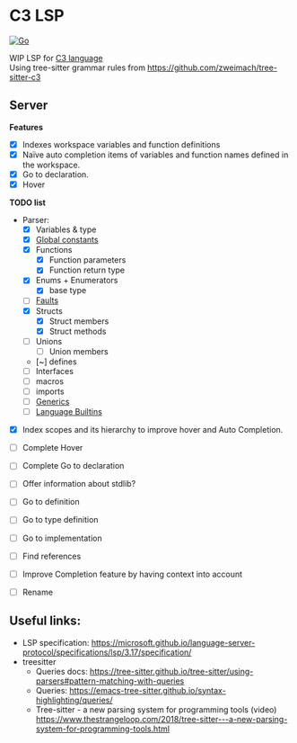 # C3 LSP
[![Go](https://github.com/pherrymason/c3-lsp/actions/workflows/go.yml/badge.svg)](https://github.com/pherrymason/c3-lsp/actions/workflows/go.yml)

WIP LSP for [C3 language](https://github.com/c3lang/c3c)  
Using tree-sitter grammar rules from https://github.com/zweimach/tree-sitter-c3

## Server
**Features**
- [x] Indexes workspace variables and function definitions
- [x] Naïve auto completion items of variables and function names defined in the workspace.
- [x] Go to declaration.
- [x] Hover

**TODO list**
- Parser:
  - [x] Variables & type
  - [x] [Global constants]()
  - [x] Functions
    - [x] Function parameters
    - [x] Function return type
  - [x] Enums + Enumerators
    - [x] base type 
  - [ ] [Faults](https://c3-lang.org/references/docs/types/#faults)
  - [x] Structs
    - [x] Struct members
    - [x] Struct methods
  - [ ] Unions
    - [ ] Union members
  - [~] defines
  - [ ] Interfaces
  - [ ] macros
  - [ ] imports
  - [ ] [Generics](https://c3-lang.org/references/docs/generics/)
  - [ ] [Language Builtins](https://c3-lang.org/references/docs/builtins/)

- [x] Index scopes and its hierarchy to improve hover and Auto Completion.
- [ ] Complete Hover
- [ ] Complete Go to declaration
- [ ] Offer information about stdlib?
- [ ] Go to definition
- [ ] Go to type definition
- [ ] Go to implementation
- [ ] Find references
- [ ] Improve Completion feature by having context into account
- [ ] Rename


## Useful links:
- LSP specification: https://microsoft.github.io/language-server-protocol/specifications/lsp/3.17/specification/
- treesitter
  - Queries docs: https://tree-sitter.github.io/tree-sitter/using-parsers#pattern-matching-with-queries
  - Queries: https://emacs-tree-sitter.github.io/syntax-highlighting/queries/
  - Tree-sitter - a new parsing system for programming tools (video) https://www.thestrangeloop.com/2018/tree-sitter---a-new-parsing-system-for-programming-tools.html
